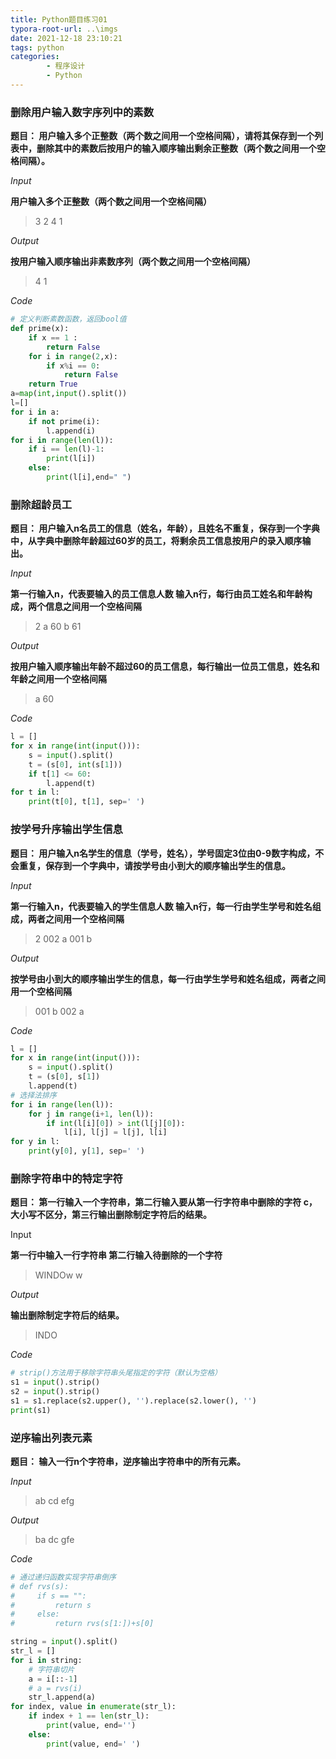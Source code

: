 ```yaml
---
title: Python题目练习01
typora-root-url: ..\imgs
date: 2021-12-18 23:10:21
tags: python
categories: 
        - 程序设计
        - Python
---
```


### **删除用户输入数字序列中的素数** 

**题目： 用户输入多个正整数（两个数之间用一个空格间隔），请将其保存到一个列表中，删除其中的素数后按用户的输入顺序输出剩余正整数（两个数之间用一个空格间隔）。**

*Input*

**用户输入多个正整数（两个数之间用一个空格间隔）**

> 3 2 4 1

*Output*

**按用户输入顺序输出非素数序列（两个数之间用一个空格间隔）**

>  4 1

*Code*

```python
# 定义判断素数函数，返回bool值
def prime(x):
    if x == 1 :
        return False
    for i in range(2,x):
        if x%i == 0:
            return False
    return True
a=map(int,input().split())
l=[]
for i in a:
    if not prime(i):
        l.append(i)
for i in range(len(l)):
    if i == len(l)-1:
        print(l[i])
    else:
        print(l[i],end=" ")
```

### 删除超龄员工

**题目： 用户输入n名员工的信息（姓名，年龄），且姓名不重复，保存到一个字典中，从字典中删除年龄超过60岁的员工，将剩余员工信息按用户的录入顺序输出。**

*Input*

**第一行输入n，代表要输入的员工信息人数 输入n行，每行由员工姓名和年龄构成，两个信息之间用一个空格间隔**

> 2
> a 60
> b 61

*Output*

**按用户输入顺序输出年龄不超过60的员工信息，每行输出一位员工信息，姓名和年龄之间用一个空格间隔**

> a 60

*Code*

```python
l = []
for x in range(int(input())):
    s = input().split()
    t = (s[0], int(s[1]))
    if t[1] <= 60:
        l.append(t)
for t in l:
    print(t[0], t[1], sep=' ')
```

### 按学号升序输出学生信息

**题目： 用户输入n名学生的信息（学号，姓名），学号固定3位由0-9数字构成，不会重复，保存到一个字典中，请按学号由小到大的顺序输出学生的信息。**

*Input*

**第一行输入n，代表要输入的学生信息人数 输入n行，每一行由学生学号和姓名组成，两者之间用一个空格间隔**

> 2
> 002 a
> 001 b

*Output*

**按学号由小到大的顺序输出学生的信息，每一行由学生学号和姓名组成，两者之间用一个空格间隔**

> 001 b
> 002 a

*Code*

```python
l = []
for x in range(int(input())):
    s = input().split()
    t = (s[0], s[1])
    l.append(t)
# 选择法排序
for i in range(len(l)):
    for j in range(i+1, len(l)):
        if int(l[i][0]) > int(l[j][0]):
            l[i], l[j] = l[j], l[i]
for y in l:
    print(y[0], y[1], sep=' ')

```

### 删除字符串中的特定字符

**题目： 第一行输入一个字符串，第二行输入要从第一行字符串中删除的字符 c，大小写不区分，第三行输出删除制定字符后的结果。**

Input

**第一行中输入一行字符串 第二行输入待删除的一个字符**

> WINDOw
> w

*Output*

**输出删除制定字符后的结果。**

>  INDO

*Code*

```python
# strip()方法用于移除字符串头尾指定的字符（默认为空格）
s1 = input().strip()
s2 = input().strip()
s1 = s1.replace(s2.upper(), '').replace(s2.lower(), '')
print(s1)
```

###  **逆序输出列表元素** 

**题目： 输入一行n个字符串，逆序输出字符串中的所有元素。**

*Input*

> ab cd efg

*Output*

>  ba dc gfe

*Code*

```python
# 通过递归函数实现字符串倒序
# def rvs(s):
#     if s == "":
#         return s
#     else:
#         return rvs(s[1:])+s[0]

string = input().split()
str_l = []
for i in string:
    # 字符串切片
    a = i[::-1]
    # a = rvs(i)
    str_l.append(a)
for index, value in enumerate(str_l):
    if index + 1 == len(str_l):
        print(value, end='')
    else:
        print(value, end=' ')
```

